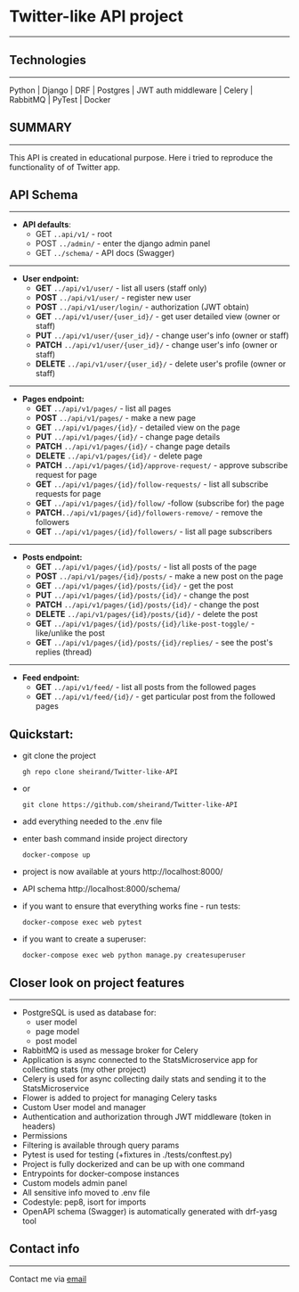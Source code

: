# Twitter-like API project

---

 
 ## Technologies

---
 Python | Django | DRF | Postgres | JWT auth middleware | Celery | RabbitMQ | PyTest | Docker 

 ## SUMMARY

---
 This API is created in educational purpose. Here i tried to reproduce the functionality of of Twitter app.


 ## API Schema

---

- **API defaults**:
    - GET `..api/v1/` - root
    - POST `../admin/` - enter the django admin panel
    - GET `../schema/` - API docs (Swagger)
___
 - **User endpoint:**
    - **GET** `../api/v1/user/`   - list all users (staff only)
    - **POST** `../api/v1/user/` - register new user
    - **POST** `../api/v1/user/login/` - authorization (JWT obtain)
    - **GET** `../api/v1/user/{user_id}/` - get user detailed view (owner or staff)
    - **PUT** `../api/v1/user/{user_id}/` - change user's info (owner or staff)
    - **PATCH** `../api/v1/user/{user_id}/` - change user's info (owner or staff)
    - **DELETE** `../api/v1/user/{user_id}/` - delete user's profile (owner or staff)
___
 - **Pages endpoint:**
    - **GET** `../api/v1/pages/` - list all pages
    - **POST** `../api/v1/pages/` - make a new page
    - **GET** `../api/v1/pages/{id}/` - detailed view on the page
    - **PUT** `../api/v1/pages/{id}/` - change page details
    - **PATCH** `../api/v1/pages/{id}/` - change page details
    - **DELETE** `../api/v1/pages/{id}/` - delete page
    - **PATCH** `../api/v1/pages/{id}/approve-request/` - approve subscribe request for page
    - **GET** `../api/v1/pages/{id}/follow-requests/` - list all subscribe requests for page
    - **GET** `../api/v1/pages/{id}/follow/` -follow (subscribe for) the page
    - **PATCH**`../api/v1/pages/{id}/followers-remove/` - remove the followers
    - **GET** `../api/v1/pages/{id}/followers/` - list all page subscribers
 ___
 - **Posts endpoint:**
    - **GET** `../api/v1/pages/{id}/posts/` - list all posts of the page
    - **POST** `../api/v1/pages/{id}/posts/` - make a new post on the page
    - **GET** `../api/v1/pages/{id}/posts/{id}/` - get the post
    - **PUT** `../api/v1/pages/{id}/posts/{id}/` - change the post
    - **PATCH** `../api/v1/pages/{id}/posts/{id}/` - change the post
    - **DELETE** `../api/v1/pages/{id}/posts/{id}/` - delete the post
    - **GET** `../api/v1/pages/{id}/posts/{id}/like-post-toggle/` - like/unlike the post
    - **GET** `../api/v1/pages/{id}/posts/{id}/replies/` - see the post's replies (thread)
 ___
 - **Feed endpoint:**
    - **GET** `../api/v1/feed/` - list all posts from the followed pages
    - **GET** `../api/v1/feed/{id}/` - get particular post from the followed pages
    
## Quickstart:
- git clone the project
 
      gh repo clone sheirand/Twitter-like-API
      
- or
    
      git clone https://github.com/sheirand/Twitter-like-API

- add everything needed to the .env file
- enter bash command inside project directory

      docker-compose up

- project is now available at yours  http://localhost:8000/

- API schema http://localhost:8000/schema/

- if you want to ensure that everything works fine - run tests:

      docker-compose exec web pytest
 
- if you want to create a superuser:
 
      docker-compose exec web python manage.py createsuperuser


## Closer look on project features
___

- PostgreSQL is used as database for:
  - user model
  - page model
  - post model
- RabbitMQ is used as message broker for Celery
- Application is async connected to the StatsMicroservice app for collecting stats (my other project) 
- Celery is used for async collecting daily stats and sending it to the StatsMicroservice 
- Flower is added to project for managing Celery tasks
- Custom User model and manager
- Authentication and authorization through JWT middleware (token in headers)
- Permissions
- Filtering is available through query params
- Pytest is used for testing (+fixtures in ./tests/conftest.py)
- Project is fully dockerized and can be up with one command
- Entrypoints for docker-compose instances
- Custom models admin panel 
- All sensitive info moved to .env file
- Codestyle: pep8, isort for imports
- OpenAPI schema (Swagger) is automatically generated with drf-yasg tool

## Contact info

___
Contact me via [email](mailto:eugene.osakovich@gmail.com) 
